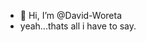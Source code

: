 - 👋 Hi, I’m @David-Woreta
- yeah...thats all i have to say.

<!---
David-Woreta/David-Woreta is a ✨ special ✨ repository because its `README.md` (this file) appears on your GitHub profile.
You can click the Preview link to take a look at your changes.
--->
